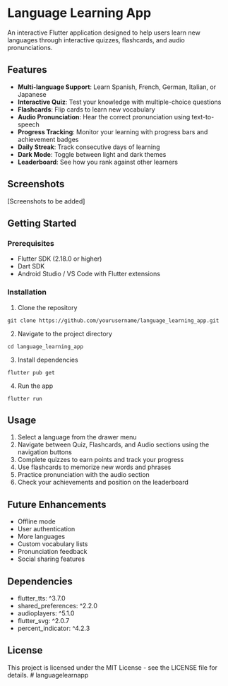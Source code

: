 # Language Learning App

An interactive Flutter application designed to help users learn new languages through interactive quizzes, flashcards, and audio pronunciations.

## Features

- **Multi-language Support**: Learn Spanish, French, German, Italian, or Japanese
- **Interactive Quiz**: Test your knowledge with multiple-choice questions
- **Flashcards**: Flip cards to learn new vocabulary
- **Audio Pronunciation**: Hear the correct pronunciation using text-to-speech
- **Progress Tracking**: Monitor your learning with progress bars and achievement badges
- **Daily Streak**: Track consecutive days of learning
- **Dark Mode**: Toggle between light and dark themes
- **Leaderboard**: See how you rank against other learners

## Screenshots

[Screenshots to be added]

## Getting Started

### Prerequisites

- Flutter SDK (2.18.0 or higher)
- Dart SDK
- Android Studio / VS Code with Flutter extensions

### Installation

1. Clone the repository
```
git clone https://github.com/yourusername/language_learning_app.git
```

2. Navigate to the project directory
```
cd language_learning_app
```

3. Install dependencies
```
flutter pub get
```

4. Run the app
```
flutter run
```

## Usage

1. Select a language from the drawer menu
2. Navigate between Quiz, Flashcards, and Audio sections using the navigation buttons
3. Complete quizzes to earn points and track your progress
4. Use flashcards to memorize new words and phrases
5. Practice pronunciation with the audio section
6. Check your achievements and position on the leaderboard

## Future Enhancements

- Offline mode
- User authentication
- More languages
- Custom vocabulary lists
- Pronunciation feedback
- Social sharing features

## Dependencies

- flutter_tts: ^3.7.0
- shared_preferences: ^2.2.0
- audioplayers: ^5.1.0
- flutter_svg: ^2.0.7
- percent_indicator: ^4.2.3

## License

This project is licensed under the MIT License - see the LICENSE file for details.
#   l a n g u a g e l e a r n a p p  
 